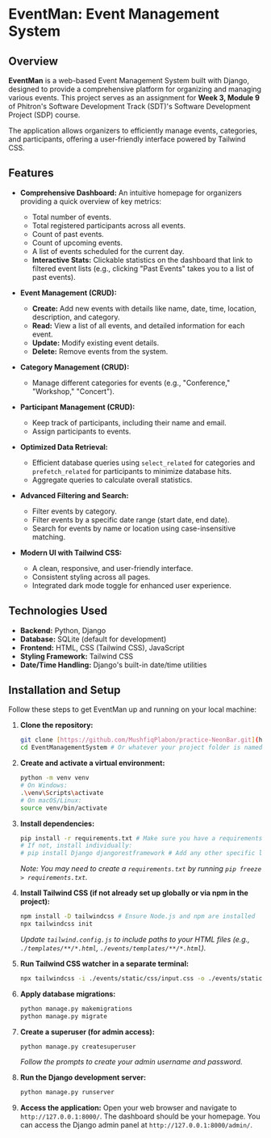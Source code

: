 # EventMan: Event Management System

## Overview

**EventMan** is a web-based Event Management System built with Django, designed to provide a comprehensive platform for organizing and managing various events. This project serves as an assignment for **Week 3, Module 9** of Phitron's Software Development Track (SDT)'s Software Development Project (SDP) course.

The application allows organizers to efficiently manage events, categories, and participants, offering a user-friendly interface powered by Tailwind CSS.

## Features

* **Comprehensive Dashboard:** An intuitive homepage for organizers providing a quick overview of key metrics:
    * Total number of events.
    * Total registered participants across all events.
    * Count of past events.
    * Count of upcoming events.
    * A list of events scheduled for the current day.
    * **Interactive Stats:** Clickable statistics on the dashboard that link to filtered event lists (e.g., clicking "Past Events" takes you to a list of past events).

* **Event Management (CRUD):**
    * **Create:** Add new events with details like name, date, time, location, description, and category.
    * **Read:** View a list of all events, and detailed information for each event.
    * **Update:** Modify existing event details.
    * **Delete:** Remove events from the system.

* **Category Management (CRUD):**
    * Manage different categories for events (e.g., "Conference," "Workshop," "Concert").

* **Participant Management (CRUD):**
    * Keep track of participants, including their name and email.
    * Assign participants to events.

* **Optimized Data Retrieval:**
    * Efficient database queries using `select_related` for categories and `prefetch_related` for participants to minimize database hits.
    * Aggregate queries to calculate overall statistics.

* **Advanced Filtering and Search:**
    * Filter events by category.
    * Filter events by a specific date range (start date, end date).
    * Search for events by name or location using case-insensitive matching.

* **Modern UI with Tailwind CSS:**
    * A clean, responsive, and user-friendly interface.
    * Consistent styling across all pages.
    * Integrated dark mode toggle for enhanced user experience.

## Technologies Used

* **Backend:** Python, Django
* **Database:** SQLite (default for development)
* **Frontend:** HTML, CSS (Tailwind CSS), JavaScript
* **Styling Framework:** Tailwind CSS
* **Date/Time Handling:** Django's built-in date/time utilities

## Installation and Setup

Follow these steps to get EventMan up and running on your local machine:

1.  **Clone the repository:**
    ```bash
    git clone [https://github.com/MushfiqPlabon/practice-NeonBar.git](https://github.com/MushfiqPlabon/practice-NeonBar.git) # Assuming this is the correct repository for EventMan
    cd EventManagementSystem # Or whatever your project folder is named
    ```

2.  **Create and activate a virtual environment:**
    ```bash
    python -m venv venv
    # On Windows:
    .\venv\Scripts\activate
    # On macOS/Linux:
    source venv/bin/activate
    ```

3.  **Install dependencies:**
    ```bash
    pip install -r requirements.txt # Make sure you have a requirements.txt file
    # If not, install individually:
    # pip install Django djangorestframework # Add any other specific libs you used
    ```
    *Note: You may need to create a `requirements.txt` by running `pip freeze > requirements.txt`.*

4.  **Install Tailwind CSS (if not already set up globally or via npm in the project):**
    ```bash
    npm install -D tailwindcss # Ensure Node.js and npm are installed
    npx tailwindcss init
    ```
    *Update `tailwind.config.js` to include paths to your HTML files (e.g., `./templates/**/*.html`, `./events/templates/**/*.html`).*

5.  **Run Tailwind CSS watcher in a separate terminal:**
    ```bash
    npx tailwindcss -i ./events/static/css/input.css -o ./events/static/css/output.css --watch
    ```

6.  **Apply database migrations:**
    ```bash
    python manage.py makemigrations
    python manage.py migrate
    ```

7.  **Create a superuser (for admin access):**
    ```bash
    python manage.py createsuperuser
    ```
    *Follow the prompts to create your admin username and password.*

8.  **Run the Django development server:**
    ```bash
    python manage.py runserver
    ```

9.  **Access the application:**
    Open your web browser and navigate to `http://127.0.0.1:8000/`. The dashboard should be your homepage. You can access the Django admin panel at `http://127.0.0.1:8000/admin/`.